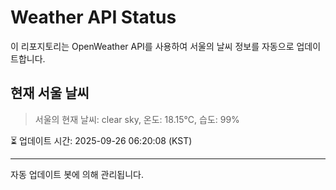 
# Weather API Status

이 리포지토리는 OpenWeather API를 사용하여 서울의 날씨 정보를 자동으로 업데이트합니다.

## 현재 서울 날씨
> 서울의 현재 날씨: clear sky, 온도: 18.15°C, 습도: 99%

⏳ 업데이트 시간: 2025-09-26 06:20:08 (KST)

---
자동 업데이트 봇에 의해 관리됩니다.
